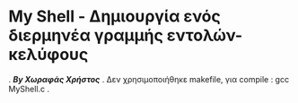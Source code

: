 # My Shell - Δημιουργία ενός διερμηνέα γραμμής εντολών-κελύφους
. <i><b>By Χωραφάς Χρήστος</b></i>
.
Δεν χρησιμοποιήθηκε makefile, για compile : gcc MyShell.c
. 

